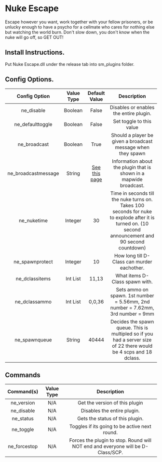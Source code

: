 # Nuke Escape
Escape however you want, work together with your fellow prisoners, or be unlucky enough to have a psycho for a cellmate who cares for nothing else but watching the world burn.
Don't slow down, you don't know when the nuke will go off, so GET OUT!

## Install Instructions.
Put Nuke Escape.dll under the release tab into sm_plugins folder.


## Config Options.
| Config Option              | Value Type      | Default Value | Description |
|   :---:                    |     :---:       |    :---:      |    :---:    |
| ne_disable                 | Boolean         | False             | Disables or enables the entire plugin. |
| ne_defaulttoggle           | Boolean         | False             | Set toggle to this value |
| ne_broadcast               | Boolean         | True              | Should a player be given a broadcast message when they spawn |
| ne_broadcastmessage        | String          | [See this page ](https://github.com/MrMith/Nuke-Escape/wiki/ne_broadcastmessage)| Information about the plugin that is shown in a mapwide broadcast. |
| ne_nuketime                | Integer         | 30                | Time in seconds till the nuke turns on. Takes 100 seconds for nuke to explode after it is turned on. (10 second announcement and 90 second countdown) |
| ne_spawnprotect            | Integer         | 10                | How long till D-Class can murder eachother. |
| ne_dclassitems             | Int List        | 11,13             | What items D-Class spawn with. |
| ne_dclassammo              | Int List        | 0,0,36            | Sets ammo on spawn. 1st number = 5.56mm, 2nd number = 7.62mm, 3rd number = 9mm|
| ne_spawnqueue              | String          | 40444             | Decides the spawn queue. This is multipled so if you had a server size of 22 there would be 4 scps and 18 dclass. |

## Commands

| Command(s)                 | Value Type      | Description                              |
|   :---:                    |     :---:       |    :---:                                 |
| ne_version                 | N/A             | Get the version of this plugin           |
| ne_disable                 | N/A             | Disables the entire plugin.              |
| ne_status                  | N/A             | Gets the status of this plugin.          |
| ne_toggle                  | N/A             | Toggles if its going to be active next round.  |
| ne_forcestop               | N/A             | Forces the plugin to stop. Round will NOT end and everyone will be D-Class/SCP. |
